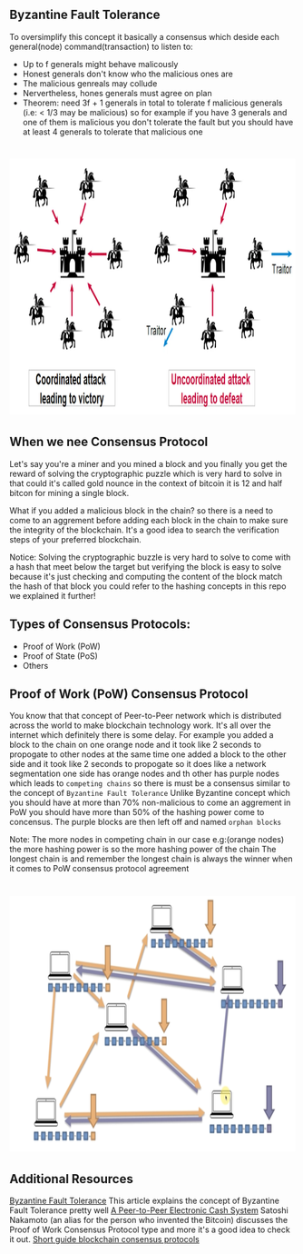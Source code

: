 ## Byzantine Fault Tolerance
To oversimplify this concept it basically a consensus which deside each general(node) command(transaction) to listen to:
- Up to f generals might behave malicously
- Honest generals don't know who the malicious ones are
- The malicious genreals may collude
- Nervertheless, hones generals must agree on plan
- Theorem: need 3f + 1 generals in total to tolerate f
  malicious generals (i.e: < 1/3 may be malicious) so for example if you have 3 generals and one of them is malicious you don't tolerate the fault but you should have at least 4 generals to tolerate that malicious one
<h1 align="center">
  <img alt="byzantine fault tolerance" src="assets/byzantine-fault-tolerance.png" width="800px" height="450px" /><br/>
</h1>

## When we nee Consensus Protocol
Let's say you're a miner and you mined a block and you finally you get the reward of solving the cryptographic puzzle which is very hard to solve in that could it's called gold nounce in the context of bitcoin it is 12 and half bitcon for mining a single block.

What if you added a malicious block in the chain? so there is a need to come to an aggrement before adding each block in the chain to make sure the integrity of the blockchain. It's a good idea to search the verification steps of your preferred blockchain.

Notice: Solving the cryptographic buzzle is very hard to solve to come with a hash that meet below the target but verifying the block is easy to solve because it's just checking and computing the content of the block match the hash of that block you could refer to the hashing concepts in this repo we explained it further!


## Types of Consensus Protocols:
- Proof of Work (PoW)
- Proof of State (PoS)
- Others

## Proof of Work (PoW) Consensus Protocol
You know that that concept of Peer-to-Peer network which is distributed across the world to make blockchain technology work. It's all over the internet which definitely there is some delay. For example you added a block to the chain on one orange node and it took like 2 seconds to propogate to other nodes at the same time one added a block to the other side and it took like 2 seconds to propogate so it does like a network segmentation one side has orange nodes and th other has purple nodes which leads to `competing chains` so there is must be a consensus similar to the concept of `Byzantine Fault Tolerance` Unlike Byzantine concept which you should have at more than 70% non-malicious to come an aggrement in PoW you should have more than 50% of the hashing power come to concensus. The purple blocks are then left off and named `orphan blocks`

Note: The more nodes in competing chain in our case e.g:(orange nodes) the more hashing power is so the more hashing power of the chain The longest chain is and remember the longest chain is always the winner when it comes to PoW consensus protocol agreement

<h1 align="center">
  <img alt="Proof-of-Work Consensus Protocol" src="assets/pow-consensus-protocol.png" width="800px" height="450px" /><br/>
</h1>


## Additional Resources
[Byzantine Fault Tolerance](https://medium.com/loom-network/understanding-blockchain-fundamentals-part-1-byzantine-fault-tolerance-245f46fe8419) This article explains the concept of Byzantine Fault Tolerance pretty well
[A Peer-to-Peer Electronic Cash System](https://www.bitcoin.com/bitcoin.pdf) Satoshi Nakamoto (an alias for the person who invented the Bitcoin) discusses the Proof of Work Consensus Protocol type and more it's a good idea to check it out.
[Short guide blockchain consensus protocols](http://www.coindesk.com/short-guide-blockchain-consensus-protocol)